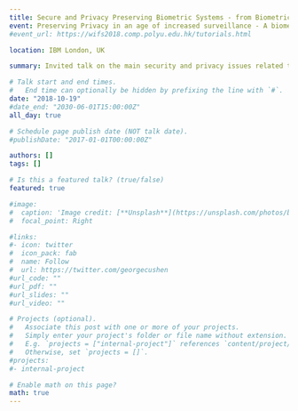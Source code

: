 ```yaml
---
title: Secure and Privacy Preserving Biometric Systems - from Biometric Template Protection to Presentation Attack Detection
event: Preserving Privacy in an age of increased surveillance - A biometrics perspective
#event_url: https://wifs2018.comp.polyu.edu.hk/tutorials.html

location: IBM London, UK

summary: Invited talk on the main security and privacy issues related to biometric systems, and some insights on how to tackle them

# Talk start and end times.
#   End time can optionally be hidden by prefixing the line with `#`.
date: "2018-10-19"
#date_end: "2030-06-01T15:00:00Z"
all_day: true

# Schedule page publish date (NOT talk date).
#publishDate: "2017-01-01T00:00:00Z"

authors: []
tags: []

# Is this a featured talk? (true/false)
featured: true

#image:
#  caption: 'Image credit: [**Unsplash**](https://unsplash.com/photos/bzdhc5b3Bxs)'
#  focal_point: Right

#links:
#- icon: twitter
#  icon_pack: fab
#  name: Follow
#  url: https://twitter.com/georgecushen
#url_code: ""
#url_pdf: ""
#url_slides: ""
#url_video: ""

# Projects (optional).
#   Associate this post with one or more of your projects.
#   Simply enter your project's folder or file name without extension.
#   E.g. `projects = ["internal-project"]` references `content/project/deep-learning/index.md`.
#   Otherwise, set `projects = []`.
#projects:
#- internal-project

# Enable math on this page?
math: true
---
```

